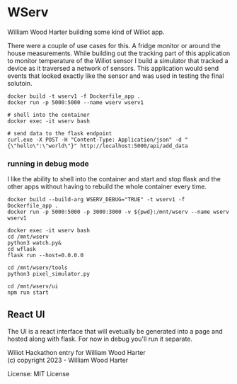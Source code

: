 # WServ

William Wood Harter building some kind of Wiliot app.

There were a couple of use cases for this. A fridge monitor or around the house measurements. While building out the tracking part of this application to monitor temperature of the Wiliot sensor I build a simulator that tracked a device as it traversed a network of sensors. This application would send events that looked exactly like the sensor and was used in testing the final solutoin.


```
docker build -t wserv1 -f Dockerfile_app .
docker run -p 5000:5000 --name wserv wserv1

# shell into the container
docker exec -it wserv bash

# send data to the flask endpoint
curl.exe -X POST -H "Content-Type: Application/json" -d "{\"hello\":\"world\"}" http://localhost:5000/api/add_data
```


### running in debug mode
I like the ability to shell into the container and start and stop flask and the other apps without having to rebuild the whole container every time.

```
docker build --build-arg WSERV_DEBUG="TRUE" -t wserv1 -f Dockerfile_app .
docker run -p 5000:5000 -p 3000:3000 -v ${pwd}:/mnt/wserv --name wserv wserv1

docker exec -it wserv bash
cd /mnt/wserv
python3 watch.py&
cd wflask
flask run --host=0.0.0.0

cd /mnt/wserv/tools
python3 pixel_simulator.py

cd /mnt/wserv/ui
npm run start

```

## React UI
The UI is a react interface that will evetually be generated into a page and hosted along with flask. For now in debug you'll run it separate.

Wiliot Hackathon entry for William Wood Harter<br/>
(c) copyright 2023 - William Wood Harter

License: MIT License
